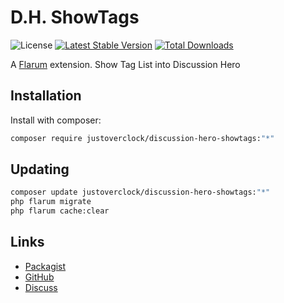 # D.H. ShowTags

![License](https://img.shields.io/badge/license-MIT-blue.svg) [![Latest Stable Version](https://img.shields.io/packagist/v/justoverclock/discussion-hero-showtags.svg)](https://packagist.org/packages/justoverclock/discussion-hero-showtags) [![Total Downloads](https://img.shields.io/packagist/dt/justoverclock/discussion-hero-showtags.svg)](https://packagist.org/packages/justoverclock/discussion-hero-showtags)

A [Flarum](http://flarum.org) extension. Show Tag List into Discussion Hero

## Installation

Install with composer:

```sh
composer require justoverclock/discussion-hero-showtags:"*"
```

## Updating

```sh
composer update justoverclock/discussion-hero-showtags:"*"
php flarum migrate
php flarum cache:clear
```

## Links

- [Packagist](https://packagist.org/packages/justoverclock/discussion-hero-showtags)
- [GitHub](https://github.com/justoverclock/discussion-hero-showtags)
- [Discuss](https://discuss.flarum.org/d/PUT_DISCUSS_SLUG_HERE)
